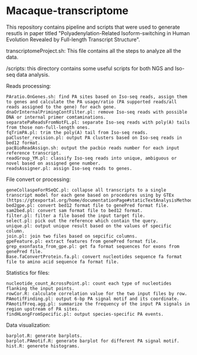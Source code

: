 # Macaque-transcriptome
This repository contains pipeline and scripts that were used to generate resutls in paper titled "Polyadenylation-Related Isoform-switching in Human Evolution Revealed by Full-length Transcript Structure".


transcriptomeProject.sh: This file contains all the steps to analyze all the data.


/scripts: this directory contains some useful scripts for both NGS and Iso-seq data analysis. 

Reads processing:
  
	PAratio.OnGenes.sh: find PA sites based on Iso-seq reads, assign them to genes and calculate the PA usage/ratio (PA supported reads/all reads assigned to the gene) for each gene.
	dnaOrInternalPrimingContFilter.pl: remove Iso-seq reads with possible DNA or internal primer comtaminations.
	separatePaReadsFromNotFL.pl: separate Iso-seq reads with poly(A) tails from those non-full-length ones.
	fqTrimPA.pl: trim the poly(A) tail from Iso-seq reads.
	paCluster_revision.pl: output PA clusters based on Iso-seq reads in bed12 format.
	pacBioReadAssign.sh: output the pacbio reads number for each input reference transcript.
	readGroup_YM.pl: classify Iso-seq reads into unique, ambiguous or novel based on assigned gene number.
	readsAssigner.pl: assign Iso-seq reads to genes.
  
File convert or processing:
	
	geneCollaspeForRSeQC.pl: collapse all transcripts to a single transcript model for each gene based on procedures using by GTEx (https://gtexportal.org/home/documentationPage#staticTextAnalysisMethods)
	bed2gpe.pl: convert bed12 format file to genePred format file.
	sam2bed.pl: convert sam format file to bed12 format.
	filter.pl: filter a file based the input target file.
	select.pl: pick out the reference which contain the query.
	unique.pl: output unique result based on the values of specific column.
	join.pl: join two files based on sepcific columns.
	gpeFeature.pl: extract features from genePred format file.
	grep_exonfasta_from_gpe.pl: get fa format sequences for exons from genePred file.
	Base.faConvertProtein.fa.pl: convert nucleotides sequence fa format file to amino acid sequence fa format file.
  
Statistics for files:
	
	nucleotide_count_AcrossPoint.pl: count each type of nucleotides flanking the input points. 
	rowCor.R: calculate correlation value for the two input files by row.
	PAmotifFinding.pl: output 6-bp PA signal motif and its coordinate.
	PAmotifFreq.agg.pl: summarize the frequency of the input PA signals in region upstream of PA sites.
	findHLongFromSpecific.pl: output species-specific PA events.

Data visualization:

	barplot.R: generate barplots.
	barplot.PAmotif.R: generate barplot for different PA signal motif.
	hist.R: generete histograms. 
  
